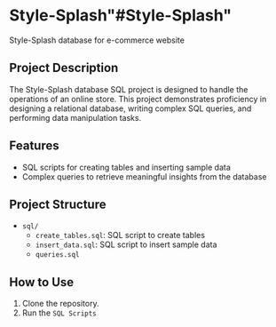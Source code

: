 # Style-Splash"#Style-Splash"
Style-Splash database for e-commerce website 

## Project Description
The Style-Splash database SQL project is  designed to handle the operations of an online store. This project demonstrates proficiency in designing a relational database, writing complex SQL queries, and performing data manipulation tasks.

## Features
- SQL scripts for creating tables and inserting sample data
- Complex queries to retrieve meaningful insights from the database

## Project Structure
- `sql/`
  - `create_tables.sql`: SQL script to create tables
  - `insert_data.sql`: SQL script to insert sample data
  - `queries.sql`
 
## How to Use
1. Clone the repository.
2. Run the `SQL Scripts`

